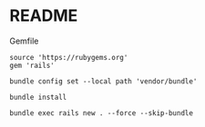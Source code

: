 # README

Gemfile
```
source 'https://rubygems.org'
gem 'rails'
```

```
bundle config set --local path 'vendor/bundle'
```

```
bundle install
```

```
bundle exec rails new . --force --skip-bundle
```

```
```
